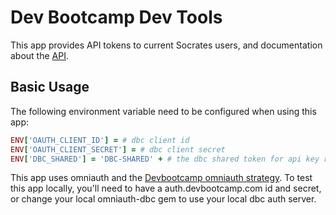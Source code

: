 # Dev Bootcamp Dev Tools
This app provides API tokens to current Socrates users, and documentation about the [API](https://github.com/socrates-api/api).
## Basic Usage
The following environment variable need to be configured when using this app:
```ruby
ENV['OAUTH_CLIENT_ID'] = # dbc client id
ENV['OAUTH_CLIENT_SECRET'] = # dbc client secret
ENV['DBC_SHARED'] = 'DBC-SHARED' + # the dbc shared token for api key requests
```
This app uses omniauth and the [Devbootcamp omniauth strategy](https://github.com/socrates-api/omniauth-dbc).
To test this app locally, you'll need to have a auth.devbootcamp.com id and secret, or change your local omniauth-dbc gem to use your local dbc auth server.

